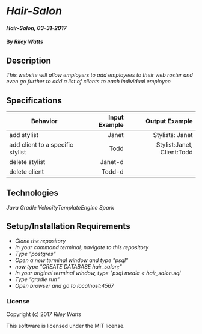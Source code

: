 # _Hair-Salon_

#### _Hair-Salon, 03-31-2017_

#### By _*Riley Watts*_

## Description
_This website will allow employers to add employees to their web roster and even go further to add a list of clients to each individual employee_


## Specifications

| Behavior                   | Input Example     | Output Example    |
| -------------------------- | -----------------:| -----------------:|
|add stylist|Janet|Stylists: Janet|
|add client to a specific stylist|Todd|Stylist:Janet, Client:Todd|
|delete stylist|Janet-d| |
|delete client|Todd-d| |


## Technologies

_Java_
_Gradle_
_VelocityTemplateEngine_
_Spark_


## Setup/Installation Requirements

* _Clone the repository_
* _In your command terminal, navigate to this repository_
* _Type "postgres"_
* _Open a new terminal window and type "psql"_
* _now type "CREATE DATABASE hair_salon;"_
* _In your original terminal window, type "psql media < hair_salon.sql_
* _Type "gradle run"_ 
* _Open browser and go to localhost:4567_


### License

Copyright (c) 2017 *Riley Watts*

This software is licensed under the MIT license.
